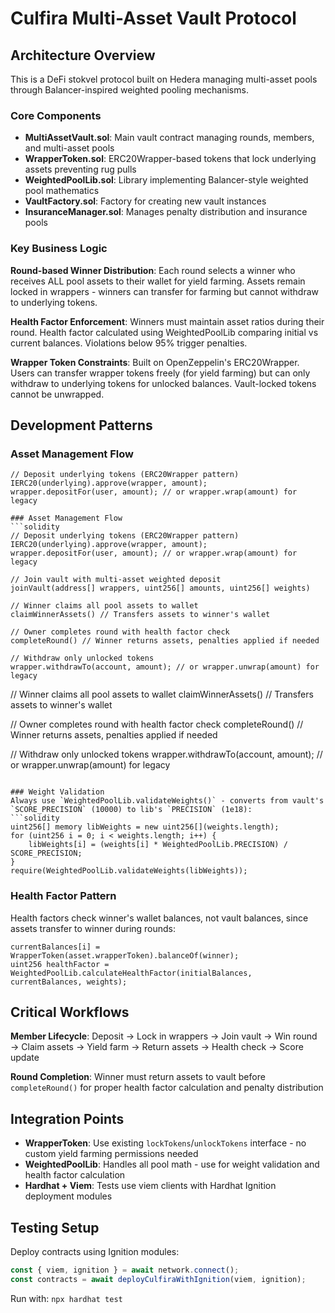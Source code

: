 # Culfira Multi-Asset Vault Protocol

## Architecture Overview

This is a DeFi stokvel protocol built on Hedera managing multi-asset pools through Balancer-inspired weighted pooling mechanisms.

### Core Components

- **MultiAssetVault.sol**: Main vault contract managing rounds, members, and multi-asset pools
- **WrapperToken.sol**: ERC20Wrapper-based tokens that lock underlying assets preventing rug pulls  
- **WeightedPoolLib.sol**: Library implementing Balancer-style weighted pool mathematics
- **VaultFactory.sol**: Factory for creating new vault instances
- **InsuranceManager.sol**: Manages penalty distribution and insurance pools

### Key Business Logic

**Round-based Winner Distribution**: Each round selects a winner who receives ALL pool assets to their wallet for yield farming. Assets remain locked in wrappers - winners can transfer for farming but cannot withdraw to underlying tokens.

**Health Factor Enforcement**: Winners must maintain asset ratios during their round. Health factor calculated using WeightedPoolLib comparing initial vs current balances. Violations below 95% trigger penalties.

**Wrapper Token Constraints**: Built on OpenZeppelin's ERC20Wrapper. Users can transfer wrapper tokens freely (for yield farming) but can only withdraw to underlying tokens for unlocked balances. Vault-locked tokens cannot be unwrapped.

## Development Patterns

### Asset Management Flow
```solidity
// Deposit underlying tokens (ERC20Wrapper pattern)
IERC20(underlying).approve(wrapper, amount);
wrapper.depositFor(user, amount); // or wrapper.wrap(amount) for legacy

### Asset Management Flow
```solidity
// Deposit underlying tokens (ERC20Wrapper pattern)
IERC20(underlying).approve(wrapper, amount);
wrapper.depositFor(user, amount); // or wrapper.wrap(amount) for legacy

// Join vault with multi-asset weighted deposit
joinVault(address[] wrappers, uint256[] amounts, uint256[] weights)

// Winner claims all pool assets to wallet
claimWinnerAssets() // Transfers assets to winner's wallet

// Owner completes round with health factor check
completeRound() // Winner returns assets, penalties applied if needed

// Withdraw only unlocked tokens
wrapper.withdrawTo(account, amount); // or wrapper.unwrap(amount) for legacy
```

// Winner claims all pool assets to wallet
claimWinnerAssets() // Transfers assets to winner's wallet

// Owner completes round with health factor check
completeRound() // Winner returns assets, penalties applied if needed

// Withdraw only unlocked tokens
wrapper.withdrawTo(account, amount); // or wrapper.unwrap(amount) for legacy
```

### Weight Validation
Always use `WeightedPoolLib.validateWeights()` - converts from vault's `SCORE_PRECISION` (10000) to lib's `PRECISION` (1e18):
```solidity
uint256[] memory libWeights = new uint256[](weights.length);
for (uint256 i = 0; i < weights.length; i++) {
    libWeights[i] = (weights[i] * WeightedPoolLib.PRECISION) / SCORE_PRECISION;
}
require(WeightedPoolLib.validateWeights(libWeights));
```

### Health Factor Pattern
Health factors check winner's wallet balances, not vault balances, since assets transfer to winner during rounds:
```solidity
currentBalances[i] = WrapperToken(asset.wrapperToken).balanceOf(winner);
uint256 healthFactor = WeightedPoolLib.calculateHealthFactor(initialBalances, currentBalances, weights);
```

## Critical Workflows

**Member Lifecycle**: Deposit → Lock in wrappers → Join vault → Win round → Claim assets → Yield farm → Return assets → Health check → Score update

**Round Completion**: Winner must return assets to vault before `completeRound()` for proper health factor calculation and penalty distribution

## Integration Points

- **WrapperToken**: Use existing `lockTokens`/`unlockTokens` interface - no custom yield farming permissions needed
- **WeightedPoolLib**: Handles all pool math - use for weight validation and health factor calculation  
- **Hardhat + Viem**: Tests use viem clients with Hardhat Ignition deployment modules

## Testing Setup

Deploy contracts using Ignition modules:
```typescript
const { viem, ignition } = await network.connect();
const contracts = await deployCulfiraWithIgnition(viem, ignition);
```

Run with: `npx hardhat test`